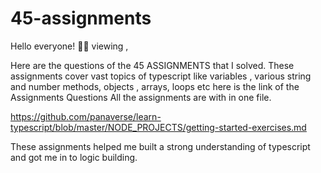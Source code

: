 # 45-assignments

Hello everyone! 👋👋 viewing ,

Here are the questions of the 45 ASSIGNMENTS that I solved.
These assignments cover vast topics of typescript like variables , various string and number methods, objects , arrays, loops etc  here is the link of the Assignments Questions
All the assignments are with in one file.

https://github.com/panaverse/learn-typescript/blob/master/NODE_PROJECTS/getting-started-exercises.md

These assignments helped me built a strong understanding of typescript and got me in to logic building.
